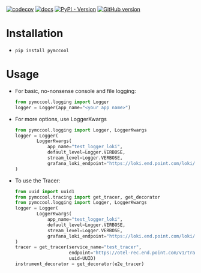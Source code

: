 [![codecov](https://codecov.io/gh/bmccool/pyMcCool/graph/badge.svg?token=T7L4GHQT67)](https://codecov.io/gh/bmccool/pyMcCool)
[![docs](https://readthedocs.org/projects/pymccool/badge/?version=latest)](https://pymccool.readthedocs.io/en/latest/)
[![PyPI - Version](https://img.shields.io/pypi/v/pymccool?cacheSeconds=600)](https://pypi.org/project/pymccool/)
[![GitHub version](https://img.shields.io/github/v/release/bmccool/pymccool?cacheSeconds=600)](https://github.com/bmccool/pymccool)

# Installation
  - `pip install pymccool`

# Usage
- For basic, no-nonsense console and file logging:
  ```python
  from pymccool.logging import Logger
  logger = Logger(app_name="<your app name>")
  ```

- For more options, use LoggerKwargs
    ```python
    from pymccool.logging import Logger, LoggerKwargs
    logger = Logger(
            LoggerKwargs(
                app_name="test_logger_loki",
                default_level=Logger.VERBOSE,
                stream_level=Logger.VERBOSE,
                grafana_loki_endpoint="https://loki.end.point.com/loki/api/v1/push")
    )
    ```

- To use the Tracer:
  ```python
  from uuid import uuid1
  from pymccool.tracing import get_tracer, get_decorator
  from pymccool.logging import Logger, LoggerKwargs
  logger = Logger(
          LoggerKwargs(
              app_name="test_logger_loki",
              default_level=Logger.VERBOSE,
              stream_level=Logger.VERBOSE,
              grafana_loki_endpoint="https://loki.end.point.com/loki/api/v1/push")
  )
  tracer = get_tracer(service_name="test_tracer",
                      endpoint="https://otel-rec.end.point.com/v1/traces",
                      uuid=UUID)
  instrument_decorator = get_decorator(e2e_tracer)
  ```
